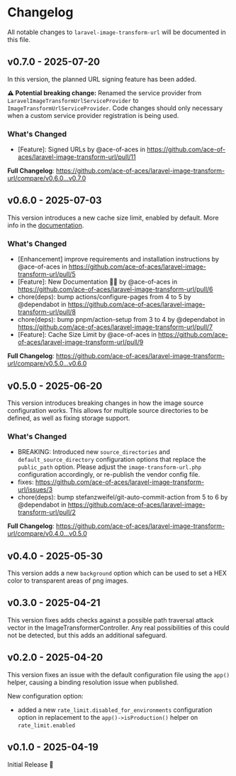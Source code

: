 # Changelog

All notable changes to `laravel-image-transform-url` will be documented in this file.

## v0.7.0 - 2025-07-20

In this version, the planned URL signing feature has been added.

**⚠️ Potential breaking change:**
Renamed the service provider from `LaravelImageTransformUrlServiceProvider` to `ImageTransformUrlServiceProvider`.
Code changes should only necessary when a custom service provider registration is being used.

### What's Changed

* [Feature]: Signed URLs by @ace-of-aces in https://github.com/ace-of-aces/laravel-image-transform-url/pull/11

**Full Changelog**: https://github.com/ace-of-aces/laravel-image-transform-url/compare/v0.6.0...v0.7.0

## v0.6.0 - 2025-07-03

This version introduces a new cache size limit, enabled by default. More info in the [documentation](https://image-transform-url.julian.center/image-caching#cache-size-limit).

### What's Changed

* [Enhancement] improve requirements and installation instructions by @ace-of-aces in https://github.com/ace-of-aces/laravel-image-transform-url/pull/5
* [Feature]: New Documentation 💅🏻 by @ace-of-aces in https://github.com/ace-of-aces/laravel-image-transform-url/pull/6
* chore(deps): bump actions/configure-pages from 4 to 5 by @dependabot in https://github.com/ace-of-aces/laravel-image-transform-url/pull/8
* chore(deps): bump pnpm/action-setup from 3 to 4 by @dependabot in https://github.com/ace-of-aces/laravel-image-transform-url/pull/7
* [Feature]: Cache Size Limit by @ace-of-aces in https://github.com/ace-of-aces/laravel-image-transform-url/pull/9

**Full Changelog**: https://github.com/ace-of-aces/laravel-image-transform-url/compare/v0.5.0...v0.6.0

## v0.5.0 - 2025-06-20

This version introduces breaking changes in how the image source configuration works.
This allows for multiple source directories to be defined, as well as fixing storage support.

### What's Changed

* BREAKING: Introduced new `source_directories` and `default_source_directory` configuration options that replace the `public_path` option. Please adjust the `image-transform-url.php` configuration accordingly, or re-publish the vendor config file.
* fixes: https://github.com/ace-of-aces/laravel-image-transform-url/issues/3
* chore(deps): bump stefanzweifel/git-auto-commit-action from 5 to 6 by @dependabot in https://github.com/ace-of-aces/laravel-image-transform-url/pull/2

**Full Changelog**: https://github.com/ace-of-aces/laravel-image-transform-url/compare/v0.4.0...v0.5.0

## v0.4.0 - 2025-05-30

This version adds a new `background` option which can be used to set a HEX color to transparent areas of png images.

## v0.3.0 - 2025-04-21

This version fixes adds checks against a possible path traversal attack vector in the ImageTransformerController.
Any real possibilities of this could not be detected, but this adds an additional safeguard.

## v0.2.0 - 2025-04-20

This version fixes an issue with the default configuration file using the `app()` helper, causing a binding resolution issue when published.

New configuration option:

- added a new `rate_limit.disabled_for_environments` configuration option in replacement to the `app()->isProduction()` helper on `rate_limit.enabled`

## v0.1.0 - 2025-04-19

Initial Release 🎉
